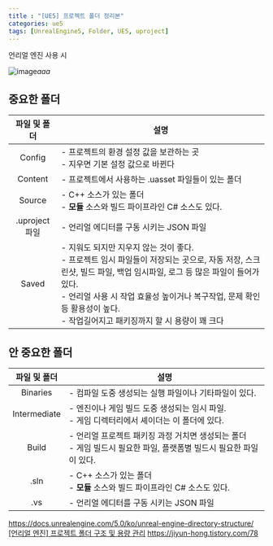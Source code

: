 ```yaml
---
title : "[UE5] 프로젝트 폴더 정리본"
categories: ue5
tags: [UnrealEngine5, Folder, UE5, uproject]
---
```


언리얼 엔진 사용 시 


![image](https://github.com/mohitto55/mohitto55.github.io/assets/154340583/f497b94b-a94d-492f-bebc-bb0e864c4e75)*aaa*


## 중요한 폴더

|파일 및 폴더|<center>설명</center>|
|:---:|---|
|Config|- 프로젝트의 환경 설정 값을 보관하는 곳<br>- 지우면 기본 설정 값으로 바뀐다|
|Content|- 프로젝트에서 사용하는 .uasset 파일들이 있는 폴더|
|Source|- C++ 소스가 있는 폴더<br>- **모듈** 소스와 빌드 파이프라인 C# 소스도 있다.|
|.uproject파일|- 언리얼 에디터를 구동 시키는 JSON 파일|
|Saved|- 지워도 되지만 지우지 않는 것이 좋다.<br>- 프로젝트 임시 파일들이 저장되는 곳으로, 자동 저장, 스크린샷, 빌드 파일, 백업 임시파일, 로그 등 많은 파일이 들어가있다.<br>- 언리얼 사용 시 작업 효율성 높이거나 복구작업, 문제 확인등 활용성이 높다. <br>- 작업길어지고 패키징까지 할 시 용량이 꽤 크다|

## 안 중요한 폴더

|파일 및 폴더|<center>설명</center>|
|:---:|---|
|Binaries|- 컴파일 도중 생성되는 실행 파일이나 기타파일이 있다.|
|Intermediate|- 엔진이나 게임 빌드 도중 생성되는 임시 파일.<br>- 게임 디렉터리에서 셰이더는 이 폴더에 있다.|
|Build|- 언리얼 프로젝트 패키징 과정 거치면 생성되는 폴더<br>- 게임 빌드시 필요한 파일, 플랫폼별 빌드시 필요한 파일이 있다.|
|.sln|- C++ 소스가 있는 폴더<br>- **모듈** 소스와 빌드 파이프라인 C# 소스도 있다.|
|.vs|- 언리얼 에디터를 구동 시키는 JSON 파일|

<div class="Reference">
<div class="callout-header"> </div>
<p>
<a href="https://docs.unrealengine.com/5.0/ko/unreal-engine-directory-structure/">https://docs.unrealengine.com/5.0/ko/unreal-engine-directory-structure/</a>
<a href="https://leeporter.tistory.com/10#%E-%--%B-%--%EC%--%-C%EC%-A%A-%EB%B-%-C%EB%--%-C%--%-B%--%ED%--%-C%EB%-F%AC%EA%B-%B-%EC%-D%B-%--%EC%B-%--%EA%B-%--%--%-B%--%ED%-C%A-%ED%--%A-%EC%A-%--%EA%B-%-C%EC%A-%--%--%EB%A-%--%EC%B-%-C%--%EC%B-%-C%EC%A-%--%--%ED%--%--%EB%A-%-C%EC%A-%-D%ED%-A%B-%--%ED%-F%B-%EB%-D%--%--%EA%B-%AC%EC%A-%B--C%-B%-B-">[언리얼 엔진] 프로젝트 폴더 구조 및 용량 관리</a>
<a href="https://jiyun-hong.tistory.com/78">https://jiyun-hong.tistory.com/78</a>
</p>
</div>